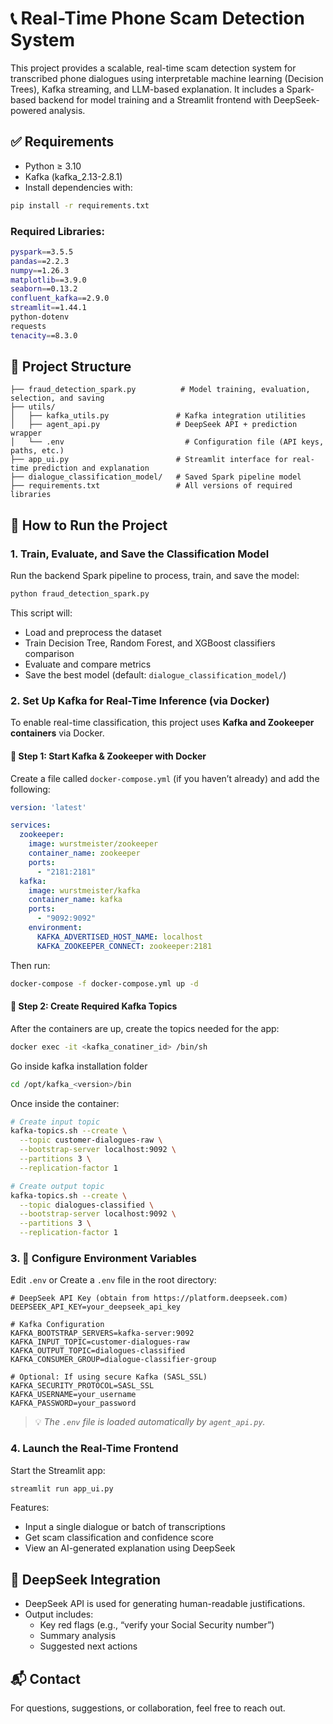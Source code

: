 # 📞 Real-Time Phone Scam Detection System

This project provides a scalable, real-time scam detection system for transcribed phone dialogues using interpretable machine learning (Decision Trees), Kafka streaming, and LLM-based explanation. It includes a Spark-based backend for model training and a Streamlit frontend with DeepSeek-powered analysis.

## ✅ Requirements

- Python ≥ 3.10
- Kafka (kafka_2.13-2.8.1)
- Install dependencies with:

```bash
pip install -r requirements.txt
```

### Required Libraries:
```bash
pyspark==3.5.5  
pandas==2.2.3  
numpy==1.26.3  
matplotlib==3.9.0  
seaborn==0.13.2  
confluent_kafka==2.9.0  
streamlit==1.44.1  
python-dotenv  
requests  
tenacity==8.3.0
```

## 📂 Project Structure

```
├── fraud_detection_spark.py          # Model training, evaluation, selection, and saving
├── utils/
│   ├── kafka_utils.py               # Kafka integration utilities
│   ├── agent_api.py                 # DeepSeek API + prediction wrapper
│   └── .env                           # Configuration file (API keys, paths, etc.)
├── app_ui.py                        # Streamlit interface for real-time prediction and explanation
├── dialogue_classification_model/   # Saved Spark pipeline model
├── requirements.txt                 # All versions of required libraries
```

## 🚀 How to Run the Project

### 1. Train, Evaluate, and Save the Classification Model

Run the backend Spark pipeline to process, train, and save the model:

```bash
python fraud_detection_spark.py
```

This script will:
- Load and preprocess the dataset
- Train Decision Tree, Random Forest, and XGBoost classifiers comparison
- Evaluate and compare metrics
- Save the best model (default: `dialogue_classification_model/`)

### 2. Set Up Kafka for Real-Time Inference (via Docker)

To enable real-time classification, this project uses **Kafka and Zookeeper containers** via Docker.

#### 🐳 Step 1: Start Kafka & Zookeeper with Docker

Create a file called `docker-compose.yml` (if you haven’t already) and add the following:

```yaml
version: 'latest'

services:
  zookeeper:
    image: wurstmeister/zookeeper
    container_name: zookeeper
    ports:
      - "2181:2181"
  kafka:
    image: wurstmeister/kafka
    container_name: kafka
    ports:
      - "9092:9092"
    environment:
      KAFKA_ADVERTISED_HOST_NAME: localhost
      KAFKA_ZOOKEEPER_CONNECT: zookeeper:2181
```

Then run:

```bash
docker-compose -f docker-compose.yml up -d
```

#### 🧵 Step 2: Create Required Kafka Topics

After the containers are up, create the topics needed for the app:

```bash
docker exec -it <kafka_conatiner_id> /bin/sh
```

Go inside kafka installation folder
```bash
cd /opt/kafka_<version>/bin
```

Once inside the container:

```bash
# Create input topic
kafka-topics.sh --create \
  --topic customer-dialogues-raw \
  --bootstrap-server localhost:9092 \
  --partitions 3 \
  --replication-factor 1

# Create output topic
kafka-topics.sh --create \
  --topic dialogues-classified \
  --bootstrap-server localhost:9092 \
  --partitions 3 \
  --replication-factor 1
```


### 3. 🔐 Configure Environment Variables

Edit `.env` or Create a `.env` file in the root directory:

```
# DeepSeek API Key (obtain from https://platform.deepseek.com)
DEEPSEEK_API_KEY=your_deepseek_api_key

# Kafka Configuration
KAFKA_BOOTSTRAP_SERVERS=kafka-server:9092
KAFKA_INPUT_TOPIC=customer-dialogues-raw
KAFKA_OUTPUT_TOPIC=dialogues-classified
KAFKA_CONSUMER_GROUP=dialogue-classifier-group

# Optional: If using secure Kafka (SASL_SSL)
KAFKA_SECURITY_PROTOCOL=SASL_SSL
KAFKA_USERNAME=your_username
KAFKA_PASSWORD=your_password
```

> 💡 *The `.env` file is loaded automatically by `agent_api.py`.*

### 4. Launch the Real-Time Frontend

Start the Streamlit app:

```bash
streamlit run app_ui.py
```
Features:
- Input a single dialogue or batch of transcriptions
- Get scam classification and confidence score
- View an AI-generated explanation using DeepSeek

## 🧠 DeepSeek Integration

- DeepSeek API is used for generating human-readable justifications.
- Output includes:
  - Key red flags (e.g., “verify your Social Security number”)
  - Summary analysis
  - Suggested next actions

## 📬 Contact

For questions, suggestions, or collaboration, feel free to reach out. 
